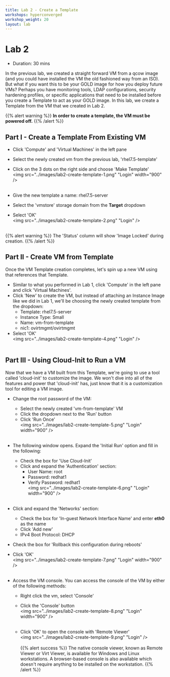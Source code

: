 ```yaml
---
title: Lab 2 - Create a Template
workshops: hyperconverged
workshop_weight: 20
layout: lab
---
```


# Lab 2

* Duration: 30 mins

In the previous lab, we created a straight forward VM from a qcow image (and you could have installed the VM the old fashioned way from an ISO). But what if you want this to be your GOLD image for how you deploy future VMs? Perhaps you have monitoring tools, LDAP configurations, security hardening profiles, or specific applications that need to be installed before you create a Template to act as your GOLD image. In this lab, we create a Template from the VM that we created in Lab 2.

{{% alert warning %}}
**In order to create a template, the VM must be powered off.**
{{% /alert %}}


## Part I - Create a Template From Existing VM

- Click 'Compute' and 'Virtual Machines' in the left pane
- Select the newly created vm from the previous lab, 'rhel7.5-template'
- Click on the 3 dots on the right side and choose 'Make Template'
<br><img src="../images/lab2-create-template-1.png" "Login" width="900" /><br><br>

- Give the new template a name: rhel7.5-server
- Select the 'vmstore' storage domain from the **Target** dropdown
- Select 'OK'
<br><img src="../images/lab2-create-template-2.png" "Login" /><br><br>

{{% alert warning %}}
The 'Status' column will show 'Image Locked' during creation.
{{% /alert %}}


## Part II - Create VM from Template

Once the VM Template creation completes, let's spin up a new VM using that references that Template.

- Similar to what you performed in Lab 1, click 'Compute' in the left pane and click 'Virtual Machines'.
- Click 'New' to create the VM, but instead of attaching an Instance Image like we did in Lab 1, we'll be choosing the newly created template from the dropdown:
  - Template:		rhel7.5-server
  - Instance Type:	Small
  - Name:		vm-from-template
  - nic1:		ovirtmgmt/ovirtmgmt
- Select 'OK'
<br><img src="../images/lab2-create-template-4.png" "Login" /><br><br>


## Part III - Using Cloud-Init to Run a VM

Now that we have a VM built from this Template, we're going to use a tool called 'cloud-init' to customize the image. We won't dive into all of the features and power that 'cloud-init' has, just know that it is a customization tool for editing a VM image.

- Change the root password of the VM:
  - Select the newly created 'vm-from-template' VM
  - Click the dropdown next to the 'Run' button
  - Click 'Run Once'
<br><img src="../images/lab2-create-template-5.png" "Login" width="900" /><br><br>

- The following window opens. Expand the 'Initial Run' option and fill in the following:
  - Check the box for 'Use Cloud-Init'
  - Click and expand the 'Authentication' section:
    - User Name:	root
    - Password:		redhat1
    - Verify Password:	redhat1
<br><img src="../images/lab2-create-template-6.png" "Login" width="900" /><br><br>

- Click and expand the 'Networks' section:
  - Check the box for 'In-guest Network Interface Name' and enter **eth0** as the name
  - Click 'Add new'
  - IPv4 Boot Protocol:	DHCP
- Check the box for 'Rollback this configuration during reboots'
- Click 'OK'
<br><img src="../images/lab2-create-template-7.png" "Login" width="900" /><br><br>

- Access the VM console. You can access the console of the VM by either of the following methods:
  - Right click the vm, select 'Console'
  - Click the 'Console' button
<br><img src="../images/lab2-create-template-8.png" "Login" width="900" /><br><br>

  - Click 'OK' to open the console with 'Remote Viewer'
  <br><img src="../images/lab2-create-template-9.png" "Login" /><br><br>
  {{% alert success %}}
  The native console viewer, known as Remote Viewer or Virt Viewer, is available
  for Windows and Linux workstations.  A browser-based console is also available
  which doesn't require anything to be installed on the workstation.
  {{% /alert %}}
